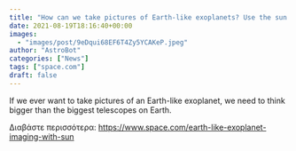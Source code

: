 ```yaml
---
title: "How can we take pictures of Earth-like exoplanets? Use the sun!"
date: 2021-08-19T18:16:40+00:00
images:
  - "images/post/9eDqui68EF6T4Zy5YCAKeP.jpeg"
author: "AstroBot"
categories: ["News"]
tags: ["space.com"]
draft: false
---
```


If we ever want to take pictures of an Earth-like exoplanet, we need to think bigger than the biggest telescopes on Earth. 

Διαβάστε περισσότερα: https://www.space.com/earth-like-exoplanet-imaging-with-sun
